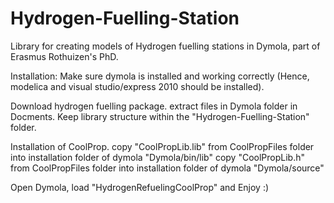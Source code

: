 Hydrogen-Fuelling-Station
=========================

Library for creating models of Hydrogen fuelling stations in Dymola, part of Erasmus Rothuizen's PhD. 

Installation:
Make sure dymola is installed and working correctly (Hence, modelica and visual studio/express 2010 should be installed).

Download hydrogen fuelling package.
extract files in Dymola folder in Docments. Keep library structure within the "Hydrogen-Fuelling-Station" folder. 

Installation of CoolProp.
copy "CoolPropLib.lib" from CoolPropFiles folder into installation folder of dymola "Dymola/bin/lib"
copy "CoolPropLib.h" from CoolPropFiles folder into installation folder of dymola "Dymola/source"


Open Dymola, load "HydrogenRefuelingCoolProp" and Enjoy :)
